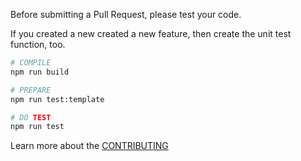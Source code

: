 Before submitting a Pull Request, please test your code. 

If you created a new created a new feature, then create the unit test function, too.

```bash
# COMPILE
npm run build

# PREPARE
npm run test:template

# DO TEST
npm run test
```

Learn more about the [CONTRIBUTING](CONTRIBUTING.md)